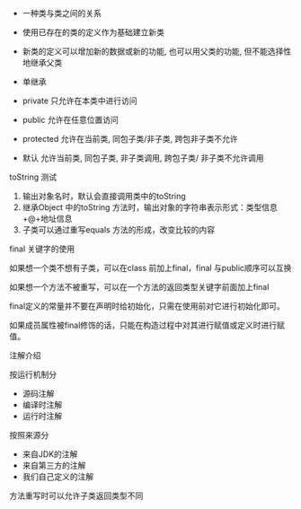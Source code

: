 - 一种类与类之间的关系
- 使用已存在的类的定义作为基础建立新类
- 新类的定义可以增加新的数据或新的功能, 也可以用父类的功能, 但不能选择性地继承父类
- 单继承

 

- private 只允许在本类中进行访问
- public 允许在任意位置访问
- protected 允许在当前类, 同包子类/非子类, 跨包非子类不允许
- 默认 允许当前类, 同包子类, 非子类调用, 跨包子类/ 非子类不允许调用



toString 测试

1. 输出对象名时，默认会直接调用类中的toString
2. 继承Object 中的toString 方法时，输出对象的字符串表示形式：类型信息+@+地址信息
3. 子类可以通过重写equals 方法的形成，改变比较的内容



final 关键字的使用

如果想一个类不想有子类，可以在class 前加上final，final 与public顺序可以互换

如果想一个方法不被重写，可以在一个方法的返回类型关键字前面加上final

final定义的常量并不要在声明时给初始化，只需在使用前对它进行初始化即可。

如果成员属性被final修饰的话，只能在构造过程中对其进行赋值或定义时进行赋值。



注解介绍

按运行机制分

- 源码注解
- 编译时注解
- 运行时注解

按照来源分

- 来自JDK的注解
- 来自第三方的注解
- 我们自己定义的注解

方法重写时可以允许子类返回类型不同

